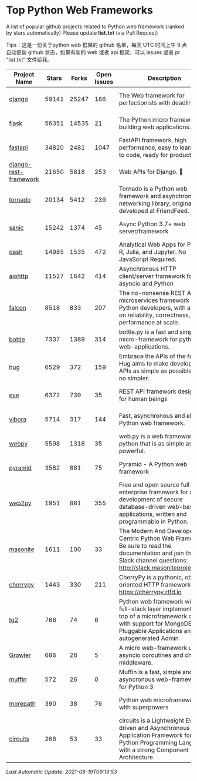 # Top Python Web Frameworks
A list of popular github projects related to Python web framework (ranked by stars automatically)
Please update **list.txt** (via Pull Request)

Tips：这是一份关于python web 框架的 github 名单，每天 UTC 时间上午 9 点自动更新 github 状态，如果有新的 web 或者 api 框架，可以 issues 或者 pr “list.txt” 文件给我。

| Project Name | Stars | Forks | Open Issues | Description | Last Commit |
| ------------ | ----- | ----- | ----------- | ----------- | ----------- |
| [django](https://github.com/django/django) | 59141 | 25247 | 186 | The Web framework for perfectionists with deadlines. | 2021-08-19 07:20:31 |
| [flask](https://github.com/pallets/flask) | 56351 | 14535 | 21 | The Python micro framework for building web applications. | 2021-08-14 12:21:56 |
| [fastapi](https://github.com/tiangolo/fastapi) | 34820 | 2481 | 1047 | FastAPI framework, high performance, easy to learn, fast to code, ready for production | 2021-08-19 08:21:59 |
| [django-rest-framework](https://github.com/encode/django-rest-framework) | 21650 | 5818 | 253 | Web APIs for Django. 🎸 | 2021-08-11 10:30:09 |
| [tornado](https://github.com/tornadoweb/tornado) | 20134 | 5412 | 239 | Tornado is a Python web framework and asynchronous networking library, originally developed at FriendFeed. | 2021-07-09 18:05:14 |
| [sanic](https://github.com/sanic-org/sanic) | 15242 | 1374 | 45 | Async Python 3.7+ web server/framework | Build fast. Run fast. | 2021-08-09 22:07:04 |
| [dash](https://github.com/plotly/dash) | 14985 | 1535 | 472 | Analytical Web Apps for Python, R, Julia, and Jupyter. No JavaScript Required. | 2021-08-18 15:28:10 |
| [aiohttp](https://github.com/aio-libs/aiohttp) | 11527 | 1642 | 414 | Asynchronous HTTP client/server framework for asyncio and Python | 2021-08-17 10:13:59 |
| [falcon](https://github.com/falconry/falcon) | 8518 | 833 | 207 | The no-nonsense REST API and microservices framework for Python developers, with a focus on reliability, correctness, and performance at scale. | 2021-08-03 06:46:28 |
| [bottle](https://github.com/bottlepy/bottle) | 7337 | 1389 | 314 | bottle.py is a fast and simple micro-framework for python web-applications. | 2021-07-07 11:39:42 |
| [hug](https://github.com/hugapi/hug) | 6529 | 372 | 159 | Embrace the APIs of the future. Hug aims to make developing APIs as simple as possible, but no simpler. | 2020-08-10 05:07:26 |
| [eve](https://github.com/pyeve/eve) | 6372 | 739 | 35 | REST API framework designed for human beings | 2021-03-14 16:47:07 |
| [vibora](https://github.com/vibora-io/vibora) | 5714 | 317 | 144 | Fast, asynchronous and elegant Python web framework. | 2019-02-11 10:54:12 |
| [webpy](https://github.com/webpy/webpy) | 5598 | 1316 | 35 | web.py is a web framework for python that is as simple as it is powerful.  | 2021-03-03 00:03:19 |
| [pyramid](https://github.com/Pylons/pyramid) | 3582 | 881 | 75 | Pyramid - A Python web framework | 2021-03-15 06:21:30 |
| [web2py](https://github.com/web2py/web2py) | 1951 | 861 | 355 | Free and open source full-stack enterprise framework for agile development of secure database-driven web-based applications, written and programmable in Python. | 2021-06-26 20:08:50 |
| [masonite](https://github.com/MasoniteFramework/masonite) | 1611 | 100 | 33 | The Modern And Developer Centric Python Web Framework. Be sure to read the documentation and join the Slack channel questions: http://slack.masoniteproject.com | 2021-07-25 17:04:00 |
| [cherrypy](https://github.com/cherrypy/cherrypy) | 1443 | 330 | 211 | CherryPy is a pythonic, object-oriented HTTP framework.      https://cherrypy.rtfd.io | 2021-07-18 02:23:45 |
| [tg2](https://github.com/TurboGears/tg2) | 766 | 74 | 6 | Python web framework with full-stack layer implemented on top of a microframework core with support for MongoDB, Pluggable Applications and autogenerated Admin | 2021-05-26 09:26:31 |
| [Growler](https://github.com/pyGrowler/Growler) | 686 | 28 | 5 | A micro web-framework using asyncio coroutines and chained middleware. | 2020-03-08 07:51:41 |
| [muffin](https://github.com/klen/muffin) | 572 | 26 | 0 | Muffin is a fast, simple and asyncronous web-framework for Python 3 | 2021-08-04 10:10:47 |
| [morepath](https://github.com/morepath/morepath) | 390 | 38 | 76 | Python web microframework with superpowers | 2021-04-18 14:33:02 |
| [circuits](https://github.com/circuits/circuits) | 268 | 53 | 33 | circuits is a Lightweight Event driven and Asynchronous Application Framework for the Python Programming Language with a strong Component Architecture. | 2021-07-11 12:25:47 |

*Last Automatic Update: 2021-08-19T09:19:53*